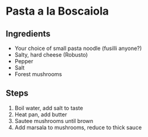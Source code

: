 # Pasta a la Boscaiola

## Ingredients
* Your choice of small pasta noodle (fusilli anyone?)
* Salty, hard cheese (Robusto)
* Pepper
* Salt
* Forest mushrooms 

## Steps
1. Boil water, add salt to taste
2. Heat pan, add butter
3. Sautee mushrooms until brown
4. Add marsala to mushrooms, reduce to thick sauce
